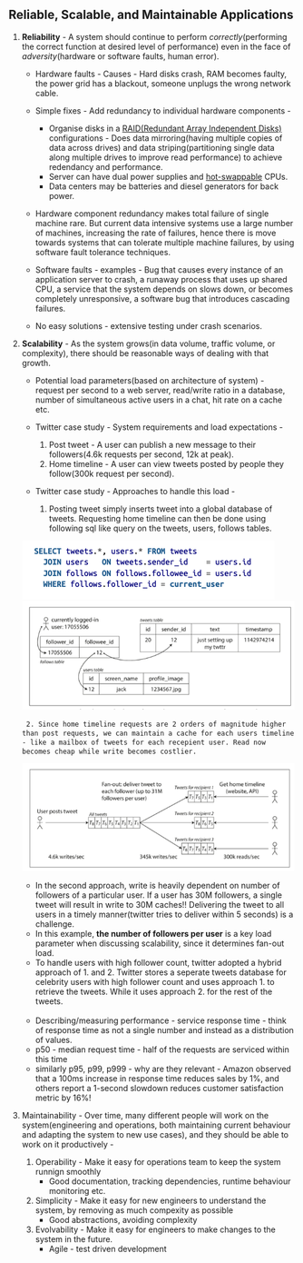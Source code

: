 <h2> Reliable, Scalable, and Maintainable Applications </h2>

1. **Reliability** - A system should continue to perform *correctly*(performing the correct function at desired level of performance) even in the face of *adversity*(hardware or software faults, human error).

    * Hardware faults - Causes - Hard disks crash, RAM becomes faulty, the power grid has a blackout, someone unplugs the wrong network cable.

    * Simple fixes - Add redundancy to individual hardware components - 
        * Organise disks in a [RAID(Redundant Array Independent Disks)](https://www.techtarget.com/searchstorage/definition/RAID#:~:text=RAID%20(redundant%20array%20of%20independent%20disks)%20is%20a%20way%20of,case%20of%20a%20drive%20failure.) configurations - Does data mirroring(having multiple copies of data across drives) and data striping(partitioning single data along multiple drives to improve read performance) to achieve redendancy and performance.
        * Server can have dual power supplies and [hot-swappable](https://en.wikipedia.org/wiki/Hot_swapping) CPUs.
        * Data centers may be batteries and diesel generators for back power.

    * Hardware component redundancy makes total failure of single machine rare. But current data intensive systems use a large number of machines, increasing the rate of failures, hence there is move towards systems that can tolerate multiple machine failures, by using software fault tolerance techniques.

    * Software faults - examples - Bug that causes every instance of an application server to crash, a runaway process that uses up shared CPU, a service that the system depends on slows down, or becomes completely unresponsive, a software bug that introduces cascading failures.

    * No easy solutions - extensive testing under crash scenarios.

2. **Scalability** - As the system grows(in data volume, traffic volume, or complexity), there should be reasonable ways of dealing with that growth.

    * Potential load parameters(based on architecture of system) - request per second to a web server, read/write ratio in a database, number of simultaneous active users in a chat, hit rate on a cache etc.

    * Twitter case study - System requirements and load expectations - 
        1. Post tweet - A user can publish a new message to their followers(4.6k requests per second, 12k at peak).
        2. Home timeline - A user can view tweets posted by people they follow(300k request per second).

    * Twitter case study - Approaches to handle this load - 
        1. Posting tweet simply inserts tweet into a global database of tweets. Requesting home timeline can then be done using following sql like query on the tweets, users, follows tables.

    ![SQL query](./pics/SQL_query.png)
    ![databases](./pics/database_structure.png)

        2. Since home timeline requests are 2 orders of magnitude higher than post requests, we can maintain a cache for each users timeline - like a mailbox of tweets for each recepient user. Read now becomes cheap while write becomes costlier.

    ![user cache approach \label{app2}](./pics/write_heavy_approach.png)

    * In the second approach, write is heavily dependent on number of followers of a particular user. If a user has 30M followers, a single tweet will result in write to 30M caches!! Delivering the tweet to all users in a timely manner(twitter tries to deliver within 5 seconds) is a challenge.
    * In this example, **the number of followers per user** is a key load parameter when discussing scalability, since it determines fan-out load.
    * To handle users with high follower count, twitter adopted a hybrid approach of 1. and 2. Twitter stores a seperate tweets database for celebrity users with high follower count and uses approach 1. to retrieve the tweets. While it uses approach 2. for the rest of the tweets.
<br> <br>
    * Describing/measuring performance - service response time - think of response time as not a single number and instead as a distribution of values.
    * p50 - median request time - half of the requests are serviced within this time
    * similarly p95, p99, p999 - why are they relevant - Amazon observed that a 100ms increase in response time reduces sales by 1%, and others report a 1-second slowdown reduces customer satisfaction metric by 16%!

3. Maintainability - Over time, many different people will work on the system(engineering and operations, both maintaining current behaviour and adapting the system to new use cases), and they should be able to work on it productively - 
    1. Operability - Make it easy for operations team to keep the system runnign smoothly
        * Good documentation, tracking dependencies, runtime behaviour monitoring etc.
    2. Simplicity - Make it easy for new engineers to understand the system, by removing as much compexity as possible
        * Good abstractions, avoiding complexity
    3. Evolvability - Make it easy for engineers to make changes to the system in the future.
        * Agile - test driven development

